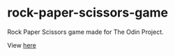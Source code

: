 # rock-paper-scissors-game
Rock Paper Scissors game made for The Odin Project.

View [here](https://callumbyrne.github.io/rock-paper-scissors-game/)
